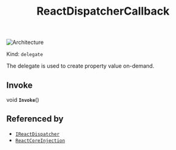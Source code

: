 ﻿---
id: ReactDispatcherCallback
title: ReactDispatcherCallback
---

![Architecture](https://img.shields.io/badge/architecture-new_&_old-green)

Kind: `delegate`

The delegate is used to create property value on-demand.

## Invoke
void **`Invoke`**()

## Referenced by
- [`IReactDispatcher`](IReactDispatcher)
- [`ReactCoreInjection`](ReactCoreInjection)

